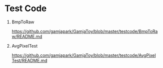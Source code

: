 # Test Code

1. BmpToRaw

   https://github.com/gamjapark/GamjaToy/blob/master/testcode/BmpToRaw/README.md

2. AvgPixelTest

   https://github.com/gamjapark/GamjaToy/blob/master/testcode/AvgPixelTest/README.md